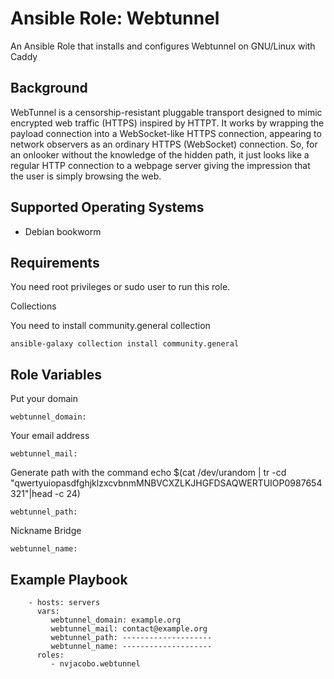 Ansible Role: Webtunnel
=========

An Ansible Role that installs and configures Webtunnel on GNU/Linux with Caddy

Background
------------

WebTunnel is a censorship-resistant pluggable transport designed to mimic encrypted web traffic (HTTPS) inspired by HTTPT. It works by wrapping the payload connection into a WebSocket-like HTTPS connection, appearing to network observers as an ordinary HTTPS (WebSocket) connection. So, for an onlooker without the knowledge of the hidden path, it just looks like a regular HTTP connection to a webpage server giving the impression that the user is simply browsing the web. 


Supported Operating Systems
------------
- Debian bookworm

Requirements
------------

You need root privileges or sudo user to run this role.

Collections

You need to install community.general collection

    ansible-galaxy collection install community.general


Role Variables
--------------

Put your domain

    webtunnel_domain:
    
Your email address

    webtunnel_mail:
    
Generate path with the command echo $(cat /dev/urandom | tr -cd "qwertyuiopasdfghjklzxcvbnmMNBVCXZLKJHGFDSAQWERTUIOP0987654321"|head -c 24)

    webtunnel_path:
Nickname Bridge
   
    webtunnel_name:

Example Playbook
----------------

        - hosts: servers
          vars:
             webtunnel_domain: example.org
             webtunnel_mail: contact@example.org
             webtunnel_path: --------------------
             webtunnel_name: --------------------
          roles:
             - nvjacobo.webtunnel             
